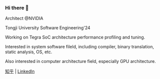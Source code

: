 ### Hi there 👋

<!--
**lxc656/lxc656** is a ✨ _special_ ✨ repository because its `README.md` (this file) appears on your GitHub profile.

Here are some ideas to get you started:

- 🔭 I’m currently working on ...
- 🌱 I’m currently learning ...
- 👯 I’m looking to collaborate on ...
- 🤔 I’m looking for help with ...
- 💬 Ask me about ...
- 📫 How to reach me: ...
- 😄 Pronouns: ...
- ⚡ Fun fact: ...
-->

Architect @NVIDIA

Tongji University Software Engineering'24

Working on Tegra SoC architecture performance profiling and tuning.

Interested in system software fileld, including compiler, binary translation, static analysis, OS, etc.

Also interested in computer architecture field, especially GPU architecture.

[知乎](https://www.zhihu.com/people/StevenXcLiu) | [LinkedIn](https://www.linkedin.com/in/xiaochen-steven-liu-1a09a1237/)

